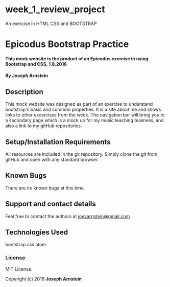 # week_1_review_project
An exercise in HTML CSS and BOOTSTRAP 

# Epicodus Bootstrap Practice

#### This mock website is the product of an Epicodus exercise in using Bootstrap and CSS, 1.8.2016

#### By **Joseph Arnstein**

## Description

This mock website was designed as part of an exercise to understand bootstrap's basic and common properties. It is a site about me and shows links to other excercises from the week. The navigation bar will bring you to a secondary page which is a mock up for my music teaching business, and also a link to my gitHub repositories.

## Setup/Installation Requirements

All resources are included in the git repository. Simply clone the git from gitHub and open with any standard browser.

## Known Bugs

There are no known bugs at this time.

## Support and contact details

Feel free to contact the authors at joeyarnstein@gmail.com

## Technologies Used

bootstrap
css
atom

### License
MIT License.

Copyright (c) 2016 **Joseph Arnstein**

